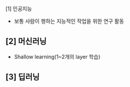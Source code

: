 [1] 인공지능
  - 보통 사람이 행하는 지능적인 작업을 위한 연구 활동

[2] 머신러닝
  -  
  - Shallow learning(1~2개의 layer 학습)

[3] 딥러닝
  - 
